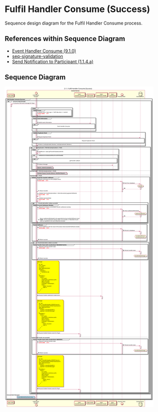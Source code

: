 # Fulfil Handler Consume (Success)

Sequence design diagram for the Fulfil Handler Consume process.

## References within Sequence Diagram

* [Event Handler Consume (9.1.0)](../../central-event-processor/9.1.0-event-handler-placeholder.md)
* [seq-signature-validation](../../central-event-processor/signature-validation.md)
* [Send Notification to Participant (1.1.4.a)](1.1.4.a-send-notification-to-participant.md)

## Sequence Diagram

![seq-fulfil-2.1.1.svg](../assets/diagrams/sequence/seq-fulfil-2.1.1.svg)
